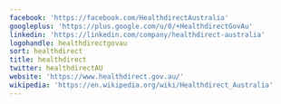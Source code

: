 ```yaml
---
facebook: 'https://facebook.com/HealthdirectAustralia'
googleplus: 'https://plus.google.com/u/0/+HealthdirectGovAu'
linkedin: 'https://linkedin.com/company/healthdirect-australia'
logohandle: healthdirectgovau
sort: healthdirect
title: healthdirect
twitter: healthdirectAU
website: 'https://www.healthdirect.gov.au/'
wikipedia: 'https://en.wikipedia.org/wiki/Healthdirect_Australia'
---
```

